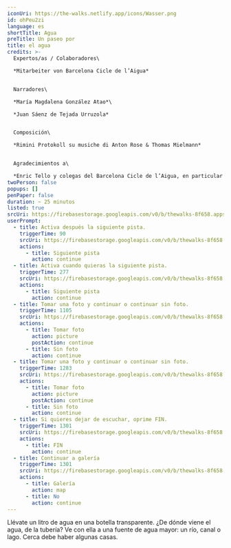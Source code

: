 ```yaml
---
iconUri: https://the-walks.netlify.app/icons/Wasser.png
id: ohPeu2zi
language: es
shortTitle: Agua
preTitle: Un paseo por
title: el agua
credits: >-
  Expertos/as / Colaboradores\

  *Mitarbeiter von Barcelona Cicle de l’Aigua*


  Narradores\

  *María Magdalena González Atao*\

  *Juan Sáenz de Tejada Urruzola*


  Composición\

  *Rimini Protokoll su musiche di Anton Rose & Thomas Mielmann*


  Agradecimientos a\

  *Enric Tello y colegas del Barcelona Cicle de l’Aigua, en particular a Ignasi Batalle Barber y Gustavo Ramon Wilhelmi*
twoPerson: false
popups: []
penPaper: false
duration: ~ 25 minutos
listed: true
srcUri: https://firebasestorage.googleapis.com/v0/b/thewalks-8f658.appspot.com/o/mp3%2Fapi-v1%2Fes_ohPeu2zi%2Fwalk_6_ES.mp3?alt=media&token=e4f41765-58c0-4688-926a-87ebea17801c
userPrompt:
  - title: Activa después la siguiente pista.
    triggerTime: 90
    srcUri: https://firebasestorage.googleapis.com/v0/b/thewalks-8f658.appspot.com/o/mp3%2Fapi-v1%2Fes_ohPeu2zi%2Fwalk_6_ES_LOOP1.mp3?alt=media&token=03cf37c6-c9fa-49b0-aa42-d0d4056563c9
    actions:
      - title: Siguiente pista
        action: continue
  - title: Activa cuando quieras la siguiente pista.
    triggerTime: 277
    srcUri: https://firebasestorage.googleapis.com/v0/b/thewalks-8f658.appspot.com/o/mp3%2Fapi-v1%2Fes_ohPeu2zi%2Fwalk_6_ES_LOOP2.mp3?alt=media&token=80f3940d-dac8-41fc-a0e3-7594841ac2e2
    actions:
      - title: Siguiente pista
        action: continue
  - title: Tomar una foto y continuar o continuar sin foto.
    triggerTime: 1105
    srcUri: https://firebasestorage.googleapis.com/v0/b/thewalks-8f658.appspot.com/o/mp3%2Fapi-v1%2Fes_ohPeu2zi%2Fwalk_6_ES_LOOP3.mp3?alt=media&token=b7406312-4bc0-471c-8301-b05619ac4297
    actions:
      - title: Tomar foto
        action: picture
        postAction: continue
      - title: Sin foto
        action: continue
  - title: Tomar una foto y continuar o continuar sin foto.
    triggerTime: 1283
    srcUri: https://firebasestorage.googleapis.com/v0/b/thewalks-8f658.appspot.com/o/mp3%2Fapi-v1%2Fes_ohPeu2zi%2Fwalk_6_ES_LOOP4.mp3?alt=media&token=b2e4d7c6-fbec-4023-a229-613205a1e459
    actions:
      - title: Tomar foto
        action: picture
        postAction: continue
      - title: Sin foto
        action: continue
  - title: Si quieres dejar de escuchar, oprime FIN.
    triggerTime: 1301
    srcUri: https://firebasestorage.googleapis.com/v0/b/thewalks-8f658.appspot.com/o/mp3%2Fapi-v1%2Fes_ohPeu2zi%2Fwalk_6_ES_LOOP5.mp3?alt=media&token=40b152f9-f849-42c2-b7d6-7f499e5f30a3
    actions:
      - title: FIN
        action: continue
  - title: Continuar a galería
    triggerTime: 1301
    srcUri: https://firebasestorage.googleapis.com/v0/b/thewalks-8f658.appspot.com/o/static%2Fmedias%2Fmulti_Zeubeel8_loop.mp3?alt=media&token=88349085-3303-48b9-bdc6-fd7b09519a26
    actions:
      - title: Galería
        action: map
      - title: No
        action: continue
---
```

Llévate un litro de agua en una botella transparente. ¿De dónde viene el agua, de la tubería? Ve con ella a una fuente de agua mayor: un río, canal o lago. Cerca debe haber algunas casas.